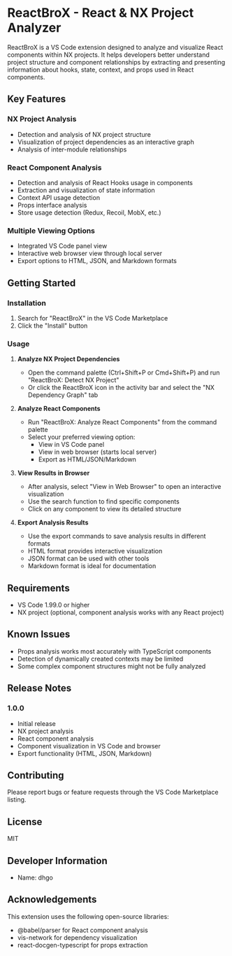 # ReactBroX - React & NX Project Analyzer

ReactBroX is a VS Code extension designed to analyze and visualize React components within NX projects. It helps developers better understand project structure and component relationships by extracting and presenting information about hooks, state, context, and props used in React components.

## Key Features

### NX Project Analysis
- Detection and analysis of NX project structure
- Visualization of project dependencies as an interactive graph
- Analysis of inter-module relationships

### React Component Analysis
- Detection and analysis of React Hooks usage in components
- Extraction and visualization of state information
- Context API usage detection
- Props interface analysis
- Store usage detection (Redux, Recoil, MobX, etc.)

### Multiple Viewing Options
- Integrated VS Code panel view
- Interactive web browser view through local server
- Export options to HTML, JSON, and Markdown formats

## Getting Started

### Installation
1. Search for "ReactBroX" in the VS Code Marketplace
2. Click the "Install" button

### Usage
1. **Analyze NX Project Dependencies**
   - Open the command palette (Ctrl+Shift+P or Cmd+Shift+P) and run "ReactBroX: Detect NX Project"
   - Or click the ReactBroX icon in the activity bar and select the "NX Dependency Graph" tab

2. **Analyze React Components**
   - Run "ReactBroX: Analyze React Components" from the command palette
   - Select your preferred viewing option:
     - View in VS Code panel
     - View in web browser (starts local server)
     - Export as HTML/JSON/Markdown

3. **View Results in Browser**
   - After analysis, select "View in Web Browser" to open an interactive visualization
   - Use the search function to find specific components
   - Click on any component to view its detailed structure

4. **Export Analysis Results**
   - Use the export commands to save analysis results in different formats
   - HTML format provides interactive visualization
   - JSON format can be used with other tools
   - Markdown format is ideal for documentation

## Requirements
- VS Code 1.99.0 or higher
- NX project (optional, component analysis works with any React project)

## Known Issues
- Props analysis works most accurately with TypeScript components
- Detection of dynamically created contexts may be limited
- Some complex component structures might not be fully analyzed

## Release Notes

### 1.0.0
- Initial release
- NX project analysis
- React component analysis
- Component visualization in VS Code and browser
- Export functionality (HTML, JSON, Markdown)

## Contributing
Please report bugs or feature requests through the VS Code Marketplace listing.

## License
MIT

## Developer Information
- Name: dhgo

## Acknowledgements
This extension uses the following open-source libraries:
- @babel/parser for React component analysis
- vis-network for dependency visualization
- react-docgen-typescript for props extraction
